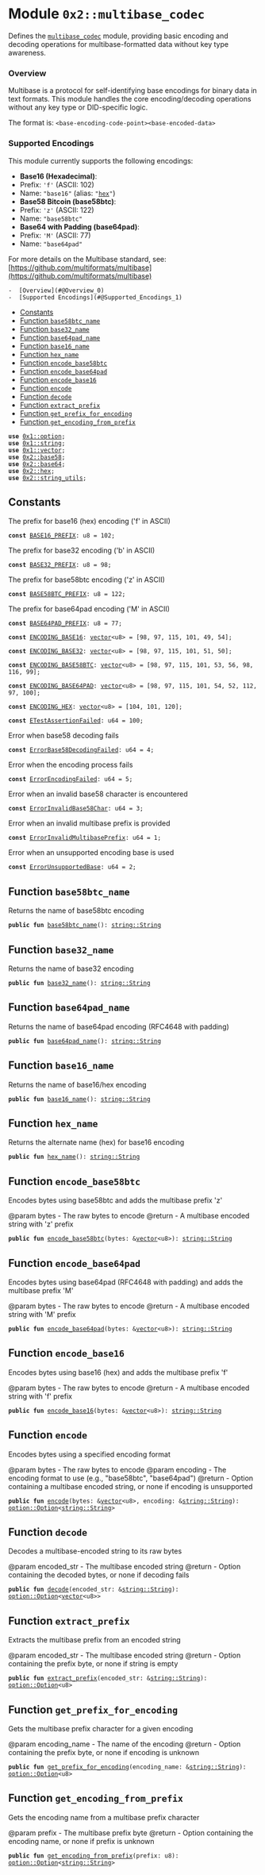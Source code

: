 
<a name="0x2_multibase_codec"></a>

# Module `0x2::multibase_codec`

Defines the <code><a href="multibase_codec.md#0x2_multibase_codec">multibase_codec</a></code> module, providing basic encoding and decoding operations
for multibase-formatted data without key type awareness.


<a name="@Overview_0"></a>

### Overview


Multibase is a protocol for self-identifying base encodings for binary data in text formats.
This module handles the core encoding/decoding operations without any key type or DID-specific logic.

The format is: <code>&lt;base-encoding-code-point&gt;&lt;base-encoded-data&gt;</code>


<a name="@Supported_Encodings_1"></a>

### Supported Encodings


This module currently supports the following encodings:

*   **Base16 (Hexadecimal)**:
*   Prefix: <code>'f'</code> (ASCII: 102)
*   Name: <code>"base16"</code> (alias: <code>"<a href="hex.md#0x2_hex">hex</a>"</code>)
*   **Base58 Bitcoin (base58btc)**:
*   Prefix: <code>'z'</code> (ASCII: 122)
*   Name: <code>"base58btc"</code>
*   **Base64 with Padding (base64pad)**:
*   Prefix: <code>'M'</code> (ASCII: 77)
*   Name: <code>"base64pad"</code>

For more details on the Multibase standard, see: [https://github.com/multiformats/multibase](https://github.com/multiformats/multibase)


    -  [Overview](#@Overview_0)
    -  [Supported Encodings](#@Supported_Encodings_1)
-  [Constants](#@Constants_2)
-  [Function `base58btc_name`](#0x2_multibase_codec_base58btc_name)
-  [Function `base32_name`](#0x2_multibase_codec_base32_name)
-  [Function `base64pad_name`](#0x2_multibase_codec_base64pad_name)
-  [Function `base16_name`](#0x2_multibase_codec_base16_name)
-  [Function `hex_name`](#0x2_multibase_codec_hex_name)
-  [Function `encode_base58btc`](#0x2_multibase_codec_encode_base58btc)
-  [Function `encode_base64pad`](#0x2_multibase_codec_encode_base64pad)
-  [Function `encode_base16`](#0x2_multibase_codec_encode_base16)
-  [Function `encode`](#0x2_multibase_codec_encode)
-  [Function `decode`](#0x2_multibase_codec_decode)
-  [Function `extract_prefix`](#0x2_multibase_codec_extract_prefix)
-  [Function `get_prefix_for_encoding`](#0x2_multibase_codec_get_prefix_for_encoding)
-  [Function `get_encoding_from_prefix`](#0x2_multibase_codec_get_encoding_from_prefix)


<pre><code><b>use</b> <a href="">0x1::option</a>;
<b>use</b> <a href="">0x1::string</a>;
<b>use</b> <a href="">0x1::vector</a>;
<b>use</b> <a href="base58.md#0x2_base58">0x2::base58</a>;
<b>use</b> <a href="base64.md#0x2_base64">0x2::base64</a>;
<b>use</b> <a href="hex.md#0x2_hex">0x2::hex</a>;
<b>use</b> <a href="string_utils.md#0x2_string_utils">0x2::string_utils</a>;
</code></pre>



<a name="@Constants_2"></a>

## Constants


<a name="0x2_multibase_codec_BASE16_PREFIX"></a>

The prefix for base16 (hex) encoding ('f' in ASCII)


<pre><code><b>const</b> <a href="multibase_codec.md#0x2_multibase_codec_BASE16_PREFIX">BASE16_PREFIX</a>: u8 = 102;
</code></pre>



<a name="0x2_multibase_codec_BASE32_PREFIX"></a>

The prefix for base32 encoding ('b' in ASCII)


<pre><code><b>const</b> <a href="multibase_codec.md#0x2_multibase_codec_BASE32_PREFIX">BASE32_PREFIX</a>: u8 = 98;
</code></pre>



<a name="0x2_multibase_codec_BASE58BTC_PREFIX"></a>

The prefix for base58btc encoding ('z' in ASCII)


<pre><code><b>const</b> <a href="multibase_codec.md#0x2_multibase_codec_BASE58BTC_PREFIX">BASE58BTC_PREFIX</a>: u8 = 122;
</code></pre>



<a name="0x2_multibase_codec_BASE64PAD_PREFIX"></a>

The prefix for base64pad encoding ('M' in ASCII)


<pre><code><b>const</b> <a href="multibase_codec.md#0x2_multibase_codec_BASE64PAD_PREFIX">BASE64PAD_PREFIX</a>: u8 = 77;
</code></pre>



<a name="0x2_multibase_codec_ENCODING_BASE16"></a>



<pre><code><b>const</b> <a href="multibase_codec.md#0x2_multibase_codec_ENCODING_BASE16">ENCODING_BASE16</a>: <a href="">vector</a>&lt;u8&gt; = [98, 97, 115, 101, 49, 54];
</code></pre>



<a name="0x2_multibase_codec_ENCODING_BASE32"></a>



<pre><code><b>const</b> <a href="multibase_codec.md#0x2_multibase_codec_ENCODING_BASE32">ENCODING_BASE32</a>: <a href="">vector</a>&lt;u8&gt; = [98, 97, 115, 101, 51, 50];
</code></pre>



<a name="0x2_multibase_codec_ENCODING_BASE58BTC"></a>



<pre><code><b>const</b> <a href="multibase_codec.md#0x2_multibase_codec_ENCODING_BASE58BTC">ENCODING_BASE58BTC</a>: <a href="">vector</a>&lt;u8&gt; = [98, 97, 115, 101, 53, 56, 98, 116, 99];
</code></pre>



<a name="0x2_multibase_codec_ENCODING_BASE64PAD"></a>



<pre><code><b>const</b> <a href="multibase_codec.md#0x2_multibase_codec_ENCODING_BASE64PAD">ENCODING_BASE64PAD</a>: <a href="">vector</a>&lt;u8&gt; = [98, 97, 115, 101, 54, 52, 112, 97, 100];
</code></pre>



<a name="0x2_multibase_codec_ENCODING_HEX"></a>



<pre><code><b>const</b> <a href="multibase_codec.md#0x2_multibase_codec_ENCODING_HEX">ENCODING_HEX</a>: <a href="">vector</a>&lt;u8&gt; = [104, 101, 120];
</code></pre>



<a name="0x2_multibase_codec_ETestAssertionFailed"></a>



<pre><code><b>const</b> <a href="multibase_codec.md#0x2_multibase_codec_ETestAssertionFailed">ETestAssertionFailed</a>: u64 = 100;
</code></pre>



<a name="0x2_multibase_codec_ErrorBase58DecodingFailed"></a>

Error when base58 decoding fails


<pre><code><b>const</b> <a href="multibase_codec.md#0x2_multibase_codec_ErrorBase58DecodingFailed">ErrorBase58DecodingFailed</a>: u64 = 4;
</code></pre>



<a name="0x2_multibase_codec_ErrorEncodingFailed"></a>

Error when the encoding process fails


<pre><code><b>const</b> <a href="multibase_codec.md#0x2_multibase_codec_ErrorEncodingFailed">ErrorEncodingFailed</a>: u64 = 5;
</code></pre>



<a name="0x2_multibase_codec_ErrorInvalidBase58Char"></a>

Error when an invalid base58 character is encountered


<pre><code><b>const</b> <a href="multibase_codec.md#0x2_multibase_codec_ErrorInvalidBase58Char">ErrorInvalidBase58Char</a>: u64 = 3;
</code></pre>



<a name="0x2_multibase_codec_ErrorInvalidMultibasePrefix"></a>

Error when an invalid multibase prefix is provided


<pre><code><b>const</b> <a href="multibase_codec.md#0x2_multibase_codec_ErrorInvalidMultibasePrefix">ErrorInvalidMultibasePrefix</a>: u64 = 1;
</code></pre>



<a name="0x2_multibase_codec_ErrorUnsupportedBase"></a>

Error when an unsupported encoding base is used


<pre><code><b>const</b> <a href="multibase_codec.md#0x2_multibase_codec_ErrorUnsupportedBase">ErrorUnsupportedBase</a>: u64 = 2;
</code></pre>



<a name="0x2_multibase_codec_base58btc_name"></a>

## Function `base58btc_name`

Returns the name of base58btc encoding


<pre><code><b>public</b> <b>fun</b> <a href="multibase_codec.md#0x2_multibase_codec_base58btc_name">base58btc_name</a>(): <a href="_String">string::String</a>
</code></pre>



<a name="0x2_multibase_codec_base32_name"></a>

## Function `base32_name`

Returns the name of base32 encoding


<pre><code><b>public</b> <b>fun</b> <a href="multibase_codec.md#0x2_multibase_codec_base32_name">base32_name</a>(): <a href="_String">string::String</a>
</code></pre>



<a name="0x2_multibase_codec_base64pad_name"></a>

## Function `base64pad_name`

Returns the name of base64pad encoding (RFC4648 with padding)


<pre><code><b>public</b> <b>fun</b> <a href="multibase_codec.md#0x2_multibase_codec_base64pad_name">base64pad_name</a>(): <a href="_String">string::String</a>
</code></pre>



<a name="0x2_multibase_codec_base16_name"></a>

## Function `base16_name`

Returns the name of base16/hex encoding


<pre><code><b>public</b> <b>fun</b> <a href="multibase_codec.md#0x2_multibase_codec_base16_name">base16_name</a>(): <a href="_String">string::String</a>
</code></pre>



<a name="0x2_multibase_codec_hex_name"></a>

## Function `hex_name`

Returns the alternate name (hex) for base16 encoding


<pre><code><b>public</b> <b>fun</b> <a href="multibase_codec.md#0x2_multibase_codec_hex_name">hex_name</a>(): <a href="_String">string::String</a>
</code></pre>



<a name="0x2_multibase_codec_encode_base58btc"></a>

## Function `encode_base58btc`

Encodes bytes using base58btc and adds the multibase prefix 'z'

@param bytes - The raw bytes to encode
@return - A multibase encoded string with 'z' prefix


<pre><code><b>public</b> <b>fun</b> <a href="multibase_codec.md#0x2_multibase_codec_encode_base58btc">encode_base58btc</a>(bytes: &<a href="">vector</a>&lt;u8&gt;): <a href="_String">string::String</a>
</code></pre>



<a name="0x2_multibase_codec_encode_base64pad"></a>

## Function `encode_base64pad`

Encodes bytes using base64pad (RFC4648 with padding) and adds the multibase prefix 'M'

@param bytes - The raw bytes to encode
@return - A multibase encoded string with 'M' prefix


<pre><code><b>public</b> <b>fun</b> <a href="multibase_codec.md#0x2_multibase_codec_encode_base64pad">encode_base64pad</a>(bytes: &<a href="">vector</a>&lt;u8&gt;): <a href="_String">string::String</a>
</code></pre>



<a name="0x2_multibase_codec_encode_base16"></a>

## Function `encode_base16`

Encodes bytes using base16 (hex) and adds the multibase prefix 'f'

@param bytes - The raw bytes to encode
@return - A multibase encoded string with 'f' prefix


<pre><code><b>public</b> <b>fun</b> <a href="multibase_codec.md#0x2_multibase_codec_encode_base16">encode_base16</a>(bytes: &<a href="">vector</a>&lt;u8&gt;): <a href="_String">string::String</a>
</code></pre>



<a name="0x2_multibase_codec_encode"></a>

## Function `encode`

Encodes bytes using a specified encoding format

@param bytes - The raw bytes to encode
@param encoding - The encoding format to use (e.g., "base58btc", "base64pad")
@return - Option containing a multibase encoded string, or none if encoding is unsupported


<pre><code><b>public</b> <b>fun</b> <a href="multibase_codec.md#0x2_multibase_codec_encode">encode</a>(bytes: &<a href="">vector</a>&lt;u8&gt;, encoding: &<a href="_String">string::String</a>): <a href="_Option">option::Option</a>&lt;<a href="_String">string::String</a>&gt;
</code></pre>



<a name="0x2_multibase_codec_decode"></a>

## Function `decode`

Decodes a multibase-encoded string to its raw bytes

@param encoded_str - The multibase encoded string
@return - Option containing the decoded bytes, or none if decoding fails


<pre><code><b>public</b> <b>fun</b> <a href="multibase_codec.md#0x2_multibase_codec_decode">decode</a>(encoded_str: &<a href="_String">string::String</a>): <a href="_Option">option::Option</a>&lt;<a href="">vector</a>&lt;u8&gt;&gt;
</code></pre>



<a name="0x2_multibase_codec_extract_prefix"></a>

## Function `extract_prefix`

Extracts the multibase prefix from an encoded string

@param encoded_str - The multibase encoded string
@return - Option containing the prefix byte, or none if string is empty


<pre><code><b>public</b> <b>fun</b> <a href="multibase_codec.md#0x2_multibase_codec_extract_prefix">extract_prefix</a>(encoded_str: &<a href="_String">string::String</a>): <a href="_Option">option::Option</a>&lt;u8&gt;
</code></pre>



<a name="0x2_multibase_codec_get_prefix_for_encoding"></a>

## Function `get_prefix_for_encoding`

Gets the multibase prefix character for a given encoding

@param encoding_name - The name of the encoding
@return - Option containing the prefix byte, or none if encoding is unknown


<pre><code><b>public</b> <b>fun</b> <a href="multibase_codec.md#0x2_multibase_codec_get_prefix_for_encoding">get_prefix_for_encoding</a>(encoding_name: &<a href="_String">string::String</a>): <a href="_Option">option::Option</a>&lt;u8&gt;
</code></pre>



<a name="0x2_multibase_codec_get_encoding_from_prefix"></a>

## Function `get_encoding_from_prefix`

Gets the encoding name from a multibase prefix character

@param prefix - The multibase prefix byte
@return - Option containing the encoding name, or none if prefix is unknown


<pre><code><b>public</b> <b>fun</b> <a href="multibase_codec.md#0x2_multibase_codec_get_encoding_from_prefix">get_encoding_from_prefix</a>(prefix: u8): <a href="_Option">option::Option</a>&lt;<a href="_String">string::String</a>&gt;
</code></pre>
